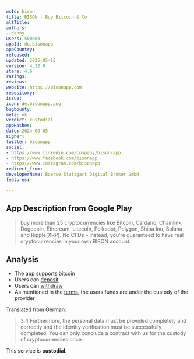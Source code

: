 ```yaml
---
wsId: bison
title: BISON - Buy Bitcoin & Co
altTitle: 
authors:
- danny
users: 500000
appId: de.bisonapp
appCountry: 
released: 
updated: 2025-05-16
version: 4.12.0
stars: 4.6
ratings: 
reviews: 
website: https://bisonapp.com
repository: 
issue: 
icon: de.bisonapp.png
bugbounty: 
meta: ok
verdict: custodial
appHashes: 
date: 2024-09-05
signer: 
twitter: bisonapp
social:
- https://www.linkedin.com/company/bison-app
- https://www.facebook.com/bisonapp
- https://www.instagram.com/bisonapp
redirect_from: 
developerName: Boerse Stuttgart Digital Broker GmbH
features: 

---
```


## App Description from Google Play 

> buy more than 25 cryptocurrencies like Bitcoin, Cardano, Chainlink, Dogecoin, Ethereum, Litecoin, Polkadot, Polygon, Shiba Inu, Solana and Ripple(XRP). No CFDs – instead, you're guaranteed to have real cryptocurrencies in your own BISON account.

## Analysis 

- The app supports bitcoin
- Users can [deposit](https://support.bisonapp.com/hc/en-gb/articles/4402644075025-Can-I-deposit-my-cryptocurrencies)
- Users can [withdraw](https://support.bisonapp.com/hc/en-gb/articles/4402645308177-Can-I-withdraw-my-cryptocurrencies)
- As mentioned in the [terms](https://bisonapp.com/wp-content/uploads/2023/04/BISON_blocknox_AGB_DE.pdf), the users funds are under the custody of the provider

Translated from German:

> 3.4 Furthermore, the personal data must be provided completely and correctly and the identity verification must be successfully completed. You can only conclude a contract with us for the custody of cryptocurrencies once.

This service is **custodial**.
